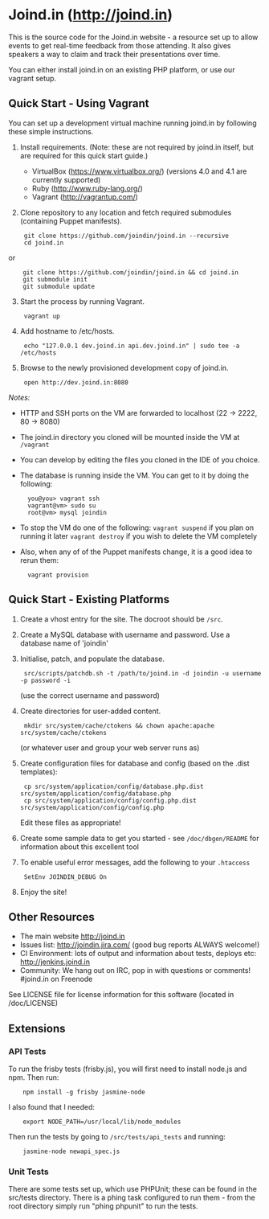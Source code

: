 # Joind.in (http://joind.in)

This is the source code for the Joind.in website - a resource set up to allow
events to get real-time feedback from those attending. It also gives speakers a 
way to claim and track their presentations over time.

You can either install joind.in on an existing PHP platform, or use our vagrant setup.

## Quick Start - Using Vagrant

You can set up a development virtual machine running joind.in by following these simple instructions.

1. Install requirements. (Note: these are not required by joind.in itself, but are required for this quick start guide.)
   - VirtualBox (https://www.virtualbox.org/) (versions 4.0 and 4.1 are currently supported)
   - Ruby (http://www.ruby-lang.org/)
   - Vagrant (http://vagrantup.com/)

2. Clone repository to any location and fetch required submodules (containing Puppet manifests).

        git clone https://github.com/joindin/joind.in --recursive
        cd joind.in

or 

        git clone https://github.com/joindin/joind.in && cd joind.in
        git submodule init
        git submodule update

3. Start the process by running Vagrant.

        vagrant up

4. Add hostname to /etc/hosts.

        echo "127.0.0.1 dev.joind.in api.dev.joind.in" | sudo tee -a /etc/hosts

5. Browse to the newly provisioned development copy of joind.in.

        open http://dev.joind.in:8080

*Notes:*

- HTTP and SSH ports on the VM are forwarded to localhost (22 -> 2222, 80 -> 8080)
- The joind.in directory you cloned will be mounted inside the VM at `/vagrant`
- You can develop by editing the files you cloned in the IDE of you choice.
- The database is running inside the VM. You can get to it by doing the following:

        you@you> vagrant ssh
        vagrant@vm> sudo su
        root@vm> mysql joindin

- To stop the VM do one of the following:
  `vagrant suspend` if you plan on running it later
  `vagrant destroy` if you wish to delete the VM completely

- Also, when any of of the Puppet manifests change, it is a good idea to rerun them:

        vagrant provision

## Quick Start - Existing Platforms

1. Create a vhost entry for the site. The docroot should be `/src`.

2. Create a MySQL database with username and password.
   Use a database name of 'joindin'

3. Initialise, patch, and populate the database.

        src/scripts/patchdb.sh -t /path/to/joind.in -d joindin -u username -p password -i

   (use the correct username and password)

4. Create directories for user-added content.

        mkdir src/system/cache/ctokens && chown apache:apache src/system/cache/ctokens

   (or whatever user and group your web server runs as)

5. Create configuration files for database and config (based on the .dist templates):

        cp src/system/application/config/database.php.dist src/system/application/config/database.php
        cp src/system/application/config/config.php.dist   src/system/application/config/config.php

   Edit these files as appropriate!

6. Create some sample data to get you started - see `/doc/dbgen/README` for information about this excellent tool

7. To enable useful error messages, add the following to your `.htaccess`

        SetEnv JOINDIN_DEBUG On
        
8. Enjoy the site!

## Other Resources

* The main website http://joind.in
* Issues list: http://joindin.jira.com/ (good bug reports ALWAYS welcome!)
* CI Environment: lots of output and information about tests, deploys etc: http://jenkins.joind.in
* Community: We hang out on IRC, pop in with questions or comments! #joind.in on Freenode

See LICENSE file for license information for this software
(located in /doc/LICENSE)

## Extensions

### API Tests

To run the frisby tests (frisby.js), you will first need to install node.js and
npm.  Then run:

        npm install -g frisby jasmine-node

I also found that I needed:

        export NODE_PATH=/usr/local/lib/node_modules

Then run the tests by going to `/src/tests/api_tests` and running:

        jasmine-node newapi_spec.js

### Unit Tests

There are some tests set up, which use PHPUnit; these can be found in the
src/tests directory.  There is a phing task configured to run them - from the
root directory simply run "phing phpunit" to run the tests.

